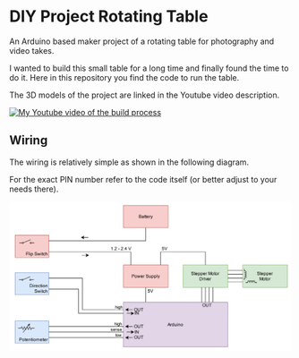 # DIY Project Rotating Table

An Arduino based maker project of a rotating table for photography and video takes.

I wanted to build this small table for a long time and finally found the time to do it.
Here in this repository you find the code to run the table.

The 3D models of the project are linked in the Youtube video description.

[![My Youtube video of the build process](https://img.youtube.com/vi/jwLFjeIo9ug/0.jpg)](https://www.youtube.com/watch?v=jwLFjeIo9ug)


## Wiring

The wiring is relatively simple as shown in the following diagram.

For the exact PIN number refer to the code itself (or better adjust to your needs there).

[![Electronics component overview and wiring](http://www.github.com/mstaflex/rotating-table/blob/master/docs/RotatingTableBuschi.drawio.png)](http://www.github.com/mstaflex/rotating-table/blob/master/docs/RotatingTableBuschi.drawio.png)